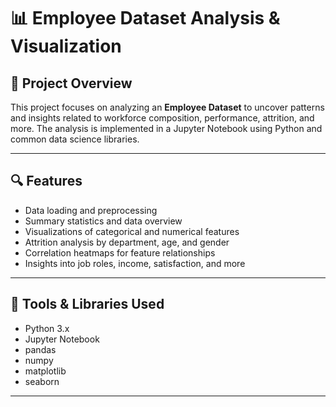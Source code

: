 # 📊 Employee Dataset Analysis & Visualization

## 📁 Project Overview
This project focuses on analyzing an **Employee Dataset** to uncover patterns and insights related to workforce composition, performance, attrition, and more. The analysis is implemented in a Jupyter Notebook using Python and common data science libraries.

---

## 🔍 Features
- Data loading and preprocessing  
- Summary statistics and data overview  
- Visualizations of categorical and numerical features  
- Attrition analysis by department, age, and gender  
- Correlation heatmaps for feature relationships  
- Insights into job roles, income, satisfaction, and more

---

## 🧰 Tools & Libraries Used
- Python 3.x  
- Jupyter Notebook  
- pandas  
- numpy  
- matplotlib  
- seaborn

---

